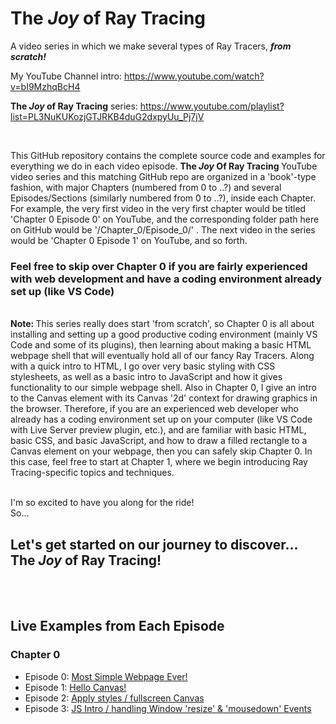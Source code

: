 # The <em> Joy </em> of Ray Tracing

A video series in which we make several types of Ray Tracers, <strong> <em>from scratch!</em> </strong>
<br>

My YouTube Channel intro: https://www.youtube.com/watch?v=bI9MzhqBcH4

<strong>The <em>Joy</em> of Ray Tracing</strong> series: https://www.youtube.com/playlist?list=PL3NuKUKozjGTJRKB4duG2dxpyUu_Pj7jV

<br>

This GitHub repository contains the complete source code and examples for everything we do in each video episode. <strong>The <em>Joy</em> Of Ray Tracing </strong> YouTube video series and this matching GitHub repo are organized in a 'book'-type fashion, with major Chapters (numbered from 0 to ..?) and several Episodes/Sections (similarly numbered from 0 to ..?), inside each Chapter.  For example, the very first video in the very first chapter would be titled 'Chapter 0 Episode 0' on YouTube, and the corresponding folder path here on GitHub would be '/Chapter_0/Episode_0/' .  The next video in the series would be 'Chapter 0 Episode 1' on YouTube, and so forth.

<h3> Feel free to skip over Chapter 0 if you are fairly experienced with web development and have a coding environment already set up (like VS Code)
</h3>

<br>
<strong> Note: </strong> This series really does start 'from scratch', so Chapter 0 is all about installing and setting up a good productive coding environment (mainly VS Code and some of its plugins), then learning about making a basic HTML webpage shell that will eventually hold all of our fancy Ray Tracers.  Along with a quick intro to HTML, I go over very basic styling with CSS stylesheets, as well as a basic intro to JavaScript and how it gives functionality to our simple webpage shell.  Also in Chapter 0, I give an intro to the Canvas element with its Canvas '2d' context for drawing graphics in the browser.  Therefore, if you are an experienced web developer who already has a coding environment set up on your computer (like VS Code with Live Server preview plugin, etc.), and are familiar with basic HTML, basic CSS, and basic JavaScript, and how to draw a filled rectangle to a Canvas element on your webpage, then you can safely skip Chapter 0.  In this case, feel free to start at Chapter 1, where we begin introducing Ray Tracing-specific topics and techniques.
<br>
<br>

I'm so excited to have you along for the ride! <br>
So...
<h2> Let's get started on our journey to discover... The <em> Joy </em> of Ray Tracing!
</h2>

<br>
<br>

<h2> Live Examples from Each Episode </h2>

<h3> Chapter 0 </h3>

* Episode 0: [Most Simple Webpage Ever!](https://erichlof.github.io/Joy-of-Ray-Tracing/Chapter_0/Episode_0/myWebpage.html)
* Episode 1: [Hello Canvas!](https://erichlof.github.io/Joy-of-Ray-Tracing/Chapter_0/Episode_1/myWebpage.html)
* Episode 2: [Apply styles / fullscreen Canvas](https://erichlof.github.io/Joy-of-Ray-Tracing/Chapter_0/Episode_2/styledCanvas.html)
* Episode 3: [ JS Intro / handling Window 'resize' & 'mousedown' Events](https://erichlof.github.io/Joy-of-Ray-Tracing/Chapter_0/Episode_3/interactivePage.html)

